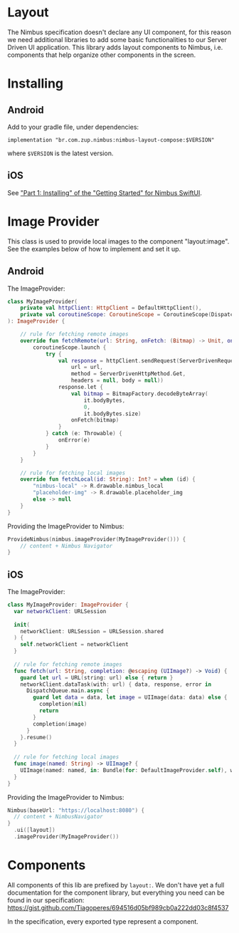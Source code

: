 # Layout
The Nimbus specification doesn't declare any UI component, for this reason we need additional libraries to add some basic functionalities to our
Server Driven UI application. This library adds layout components to Nimbus, i.e. components that help organize other components in the screen.

# Installing

## Android
Add to your gradle file, under dependencies:
```
implementation "br.com.zup.nimbus:nimbus-layout-compose:$VERSION"
```

where `$VERSION` is the latest version.

## iOS
See ["Part 1: Installing" of the "Getting Started" for Nimbus SwiftUI](../swiftui/getting-started.md#1-Installing).

# Image Provider
This class is used to provide local images to the component "layout:image". See the examples below of how to implement and set it up.

## Android
The ImageProvider:
```kt
class MyImageProvider(
    private val httpClient: HttpClient = DefaultHttpClient(),
    private val coroutineScope: CoroutineScope = CoroutineScope(Dispatchers.IO),
): ImageProvider {

    // rule for fetching remote images
    override fun fetchRemote(url: String, onFetch: (Bitmap) -> Unit, onError: (Throwable) -> Unit) {
        coroutineScope.launch {
            try {
                val response = httpClient.sendRequest(ServerDrivenRequest(
                    url = url,
                    method = ServerDrivenHttpMethod.Get,
                    headers = null, body = null))
                response.let {
                    val bitmap = BitmapFactory.decodeByteArray(
                        it.bodyBytes,
                        0,
                        it.bodyBytes.size)
                    onFetch(bitmap)
                }
            } catch (e: Throwable) {
                onError(e)
            }
        }
    }

    // rule for fetching local images
    override fun fetchLocal(id: String): Int? = when (id) {
        "nimbus-local" -> R.drawable.nimbus_local
        "placeholder-img" -> R.drawable.placeholder_img
        else -> null
    }
}
```

Providing the ImageProvider to Nimbus:

```kt
ProvideNimbus(nimbus.imageProvider(MyImageProvider())) {
    // content + Nimbus Navigator
}
```

## iOS
The ImageProvider:

```swift
class MyImageProvider: ImageProvider {
  var networkClient: URLSession
  
  init(
    networkClient: URLSession = URLSession.shared
  ) {
    self.networkClient = networkClient
  }
  
  // rule for fetching remote images
  func fetch(url: String, completion: @escaping (UIImage?) -> Void) {    
    guard let url = URL(string: url) else { return }
    networkClient.dataTask(with: url) { data, response, error in
      DispatchQueue.main.async {
        guard let data = data, let image = UIImage(data: data) else {
          completion(nil)
          return
        }
        completion(image)
      }
    }.resume()
  }
  
  // rule for fetching local images
  func image(named: String) -> UIImage? {
    UIImage(named: named, in: Bundle(for: DefaultImageProvider.self), with: nil)
  }
}
```

Providing the ImageProvider to Nimbus:
```swift
Nimbus(baseUrl: "https://localhost:8080") {
  // content + NimbusNavigator
}
  .ui([layout])
  .imageProvider(MyImageProvider())
```

# Components
All components of this lib are prefixed by `layout:`. We don't have yet a full documentation for the component library, but everything you need can be found in our specification: https://gist.github.com/Tiagoperes/694516d05bf989cb0a222dd03c8f4537

In the specification, every exported type represent a component.
